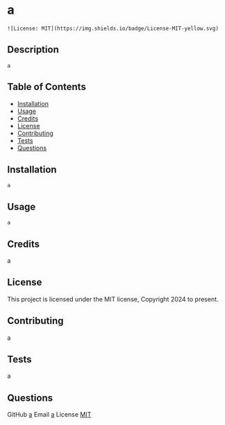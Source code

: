 # a
    ![License: MIT](https://img.shields.io/badge/License-MIT-yellow.svg)
## Description
    a
## Table of Contents
- [Installation](#installation)
- [Usage](#usage)
- [Credits](#credits)
- [License](#license)
- [Contributing](#contributing)
- [Tests](#tests)
- [Questions](#questions)
## Installation 
    a
## Usage 
    a
## Credits
  a
## License
  This project is licensed under the MIT license, Copyright 2024 to present.
## Contributing
  a
## Tests
  a
## Questions
  GitHub  [a](github.com/a)
  Email  [a](a)
  License  [MIT](https://opensource.org/licenses/MIT)